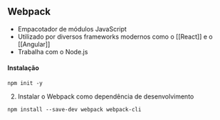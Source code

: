 ## Webpack 
- Empacotador de módulos JavaScript
- Utilizado por diversos frameworks modernos como o [[React]] e o [[Angular]]
- Trabalha com o Node.js

#### Instalação
```
npm init -y
```

2. Instalar o Webpack como dependência de desenvolvimento
```
npm install --save-dev webpack webpack-cli	
```
